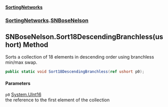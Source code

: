 #### [SortingNetworks](./index.md 'index')
### [SortingNetworks](./SortingNetworks.md 'SortingNetworks').[SNBoseNelson](./SortingNetworks-SNBoseNelson.md 'SortingNetworks.SNBoseNelson')
## SNBoseNelson.Sort18DescendingBranchless(ushort) Method
Sorts a collection of 18 elements in descending order using branchless min/max swap.  
```csharp
public static void Sort18DescendingBranchless(ref ushort p0);
```
#### Parameters
<a name='SortingNetworks-SNBoseNelson-Sort18DescendingBranchless(ushort)-p0'></a>
`p0` [System.UInt16](https://docs.microsoft.com/en-us/dotnet/api/System.UInt16 'System.UInt16')  
the reference to the first element of the collection  
  
